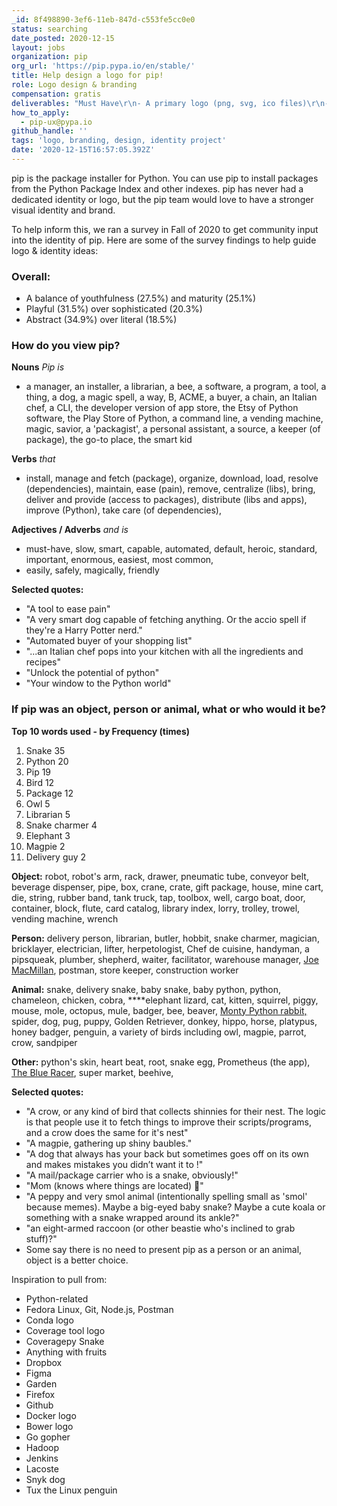 ```yaml
---
_id: 8f498890-3ef6-11eb-847d-c553fe5cc0e0
status: searching
date_posted: 2020-12-15
layout: jobs
organization: pip
org_url: 'https://pip.pypa.io/en/stable/'
title: Help design a logo for pip!
role: Logo design & branding
compensation: gratis
deliverables: "Must Have\r\n- A primary logo (png, svg, ico files)\r\n- Inverted color scheme / black & white friendly color option\r\n- Logo with text / wordmark\r\n- A favicon sized version of the logo\r\n\r\nNice to Have\r\n- A Sticker design\r\n- Use Guidelines re: colors, etc"
how_to_apply:
  - pip-ux@pypa.io
github_handle: ''
tags: 'logo, branding, design, identity project'
date: '2020-12-15T16:57:05.392Z'
---
```

pip is the package installer for Python. You can use pip to install packages from the Python Package Index and other indexes. pip has never had a dedicated identity or logo, but the pip team would love to have a stronger visual identity and brand.

To help inform this, we ran a survey in Fall of 2020 to get community input into the identity of pip. Here are some of the survey findings to help guide logo & identity ideas:

### Overall:

- A balance of youthfulness (27.5%) and maturity (25.1%)
- Playful (31.5%) over sophisticated (20.3%)
- Abstract (34.9%) over literal (18.5%)

### How do you view pip?

**Nouns** *Pip is* 

- a manager, an installer, a librarian, a bee, a software, a program, a tool, a thing, a dog, a magic spell, a way, B, ACME, a buyer, a chain, an Italian chef, a CLI, the developer version of app store, the Etsy of Python software, the Play Store of Python, a command line, a vending machine, magic, savior, a 'packagist', a personal assistant, a source, a keeper (of package), the go-to place, the smart kid

**Verbs** *that* 

- install, manage and fetch (package), organize, download, load, resolve (dependencies), maintain, ease (pain), remove, centralize (libs), bring, deliver and provide (access to packages), distribute (libs and apps), improve (Python), take care (of dependencies),

**Adjectives / Adverbs** *and is* 

- must-have, slow, smart, capable, automated, default, heroic, standard, important, enormous, easiest, most common,
- easily, safely, magically, friendly

**Selected quotes:** 

- "A tool to ease pain" 
- "A very smart dog capable of fetching anything. Or the accio spell if they're a Harry Potter nerd." 
- "Automated buyer of your shopping list"
- "...an Italian chef pops into your kitchen with all the ingredients and recipes"
- "Unlock the potential of python" 
- "Your window to the Python world"


### If pip was an object, person or animal, what or who would it be?

**Top 10 words used - by Frequency (times)** 

1. Snake 35 
2. Python 20 
3. Pip 19
4. Bird 12 
5. Package 12 
6. Owl 5 
7. Librarian 5 
8. Snake charmer 4 
9. Elephant 3
10. Magpie 2 
11. Delivery guy 2 

**Object:** robot, robot's arm, rack, drawer, pneumatic tube, conveyor belt, beverage dispenser, pipe, box, crane, crate, gift package, house, mine cart, die, string, rubber band, tank truck, tap, toolbox, well, cargo boat, door, container, block, flute, card catalog, library index, lorry, trolley, trowel, vending machine, wrench 

**Person:** delivery person, librarian, butler, hobbit, snake charmer, magician, bricklayer, electrician, lifter, herpetologist, Chef de cuisine, handyman, a pipsqueak, plumber, shepherd, waiter, facilitator, warehouse manager, [Joe MacMillan](https://haltandcatchfire.fandom.com/wiki/Joe_MacMillan), postman, store keeper, construction worker

**Animal:** snake, delivery snake, baby snake, baby python, python, chameleon, chicken, cobra, ****elephant lizard, cat, kitten, squirrel, piggy, mouse, mole, octopus, mule, badger, bee, beaver,  [Monty Python rabbit,](https://www.google.com/search?q=monty+python+rabbit&rlz=1C5CHFA_enVN761VN761&source=lnms&tbm=isch&sa=X&ved=2ahUKEwi_mYiLlpvtAhWtzIUKHUc0CdIQ_AUoAXoECCMQAw&biw=1920&bih=921)  spider, dog, pug, puppy, Golden Retriever, donkey, hippo, horse, platypus, honey badger, penguin, a variety of birds including owl, magpie, parrot, crow, sandpiper

**Other:** python's skin, heart beat, root, snake egg, Prometheus (the app), [The Blue Racer](https://en.wikipedia.org/wiki/The_Blue_Racer), super market, beehive, 

**Selected quotes:** 

- "A crow, or any kind of bird that collects shinnies for their nest. The logic is that people use it to fetch things to improve their scripts/programs, and a crow does the same for it's nest"
- "A magpie, gathering up shiny baubles." 
- "A dog that always has your back but sometimes goes off on its own and makes mistakes you didn’t want it to !"
- "A mail/package carrier who is a snake, obviously!" 
- "Mom (knows where things are located) 😬"
- "A peppy and very smol animal (intentionally spelling small as 'smol' because memes). Maybe a big-eyed baby snake? Maybe a cute koala or something with a snake wrapped around its ankle?" 
- "an eight-armed raccoon (or other beastie who's inclined to grab stuff)?"
- Some say there is no need to present pip as a person or an animal, object is a better choice.

Inspiration to pull from:

- Python-related
- Fedora Linux, Git, Node.js, Postman
- Conda logo
- Coverage tool logo
- Coveragepy Snake
- Anything with fruits
- Dropbox
- Figma
- Garden
- Firefox
- Github
- Docker logo
- Bower logo
- Go gopher
- Hadoop
- Jenkins
- Lacoste
- Snyk dog
- Tux the Linux penguin
